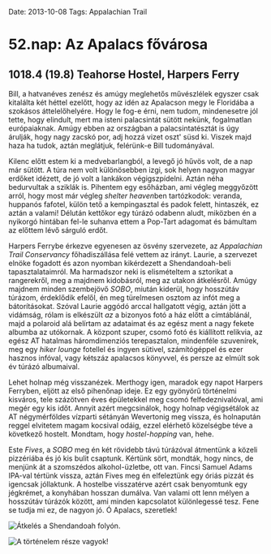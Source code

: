 Date: 2013-10-08
Tags: Appalachian Trail

# 52.nap: Az Apalacs fővárosa

## 1018.4 (19.8) Teahorse Hostel, Harpers Ferry

Bill, a hatvanéves zenész és amúgy meglehetős művészlélek egyszer csak kitalálta két héttel ezelőtt, hogy az idén az Apalacson megy le Floridába a szokásos áttelelőhelyére. Hogy le fog-e érni, nem tudom, mindenesetre jól tette, hogy elindult, mert ma isteni palacsintát sütött nekünk, fogalmatlan európaiaknak. Amúgy ebben az országban a palacsintatésztát is úgy árulják, hogy nagy zacskó por, adj hozzá vizet oszt' süsd ki. Viszek majd haza ha tudok, aztán meglátjuk, felérünk-e Bill tudományával.

Kilenc előtt estem ki a medvebarlangból, a levegő jó hűvös volt, de a nap már sütött. A túra nem volt különösebben izgi, sok helyen nagyon magyar erdőket idézett, de jó volt a lankákon végigszpídelni. Aztán néha bedurvultak a sziklák is. Pihentem egy esőházban, ami végleg meggyőzött arról, hogy most már végleg *shelter heaven*ben tartózkodok: veranda, huppanós fafotel, külön tető a kempingasztal és padok felett, hintaszék, ez aztán a valami! Délután kettőkor egy túrázó odabenn aludt, miközben én a nyikorgó hintában fel-le suhanva ettem a Pop-Tart adagomat és bámultam az előttem lévő sárguló erdőt.

Harpers Ferrybe érkezve egyenesen az ösvény szervezete, az *Appalachian Trail Conservancy* főhadiszállása felé vettem az irányt. Laurie, a szervezet elnöke fogadott és azon nyomban kikérdezett a Shendandoah-beli tapasztalataimról. Ma harmadszor neki is elismételtem a sztorikat a rangerekről, meg a majdnem kidobásról, meg az utakon átkelésről. Amúgy majdnem minden szembejövő *SOBO*, miután kiderül, hogy hosszútáv túrázom, érdeklődik efelől, én meg türelmesen osztom az infót meg a bátorításokat. Szóval Laurie aggódó arccal hallgatott végig, aztán jött a vidámság, rólam is elkészült *az* a bizonyos fotó a ház előtt a címtáblánál, majd a polaroid alá belírtam az adataimat és az egész ment a nagy fekete albumba az utókornak. A központ szuper, csomó fotó és kiállított relikvia, az egész AT hatalmas háromdimenziós terepasztalon, mindenféle szuvenírek, meg egy *hiker lounge* fotellel és ingyen sütivel, számítógéppel és ezer hasznos infóval, vagy kétszáz apalacsos könyvvel, és persze az elmúlt sok év túrázó albumaival.

Lehet holnap még visszanézek. Merthogy igen, maradok egy napot Harpers Ferryben, eljött az első pihenőnap ideje. Ez egy gyönyörű történelmi kisváros, tele százötven éves épületekkel meg csomó felfedeznivalóval, ami megér egy kis időt. Annyit azért megcsinálok, hogy holnap végigsétálok az AT négymérföldes vízparti sétányán Wevertonig meg vissza, és holnapután reggel elvitetem magam kocsival odáig, ezzel elérhető közelségbe téve a következő hostelt. Mondtam, hogy *hostel-hopping* van, hehe.

Este *Fives*, a *SOBO* meg én két rövidebb távú túrázóval átmentünk a közeli pizzériába és jó kis bulit csaptunk. Kértünk sört, mondták, hogy nincs, de menjünk át a szomszédos alkohol-üzletbe, ott van. Fincsi Samuel Adams IPA-val tértünk vissza, aztán Fives meg én elfeleztünk egy óriás pizzát és igencsak jóllaktunk. A hostelbe visszatérve azért csak benyomtunk egy jégkrémet, a konyhában hosszan dumálva. Van valami ott lenn mélyen a hosszútáv túrázók között, ami minden kapcsolatot különlegessé tesz. Fene se tudja mi ez, de nagyon jó. Ó  Apalacs, szeretlek!

![Átkelés a Shendandoah folyón.](https://lh3.googleusercontent.com/-ewd-FuRa9X4/UoU6KL4h_yI/AAAAAAAAICo/_3H3WoyjOWE/s1024-Ic42/20131008_160109.jpg)

![A történelem része vagyok!](https://lh3.googleusercontent.com/-Tvwq-9iN1mU/UoU6K9Iw3fI/AAAAAAAALhU/_V2vt8OxiU0/s720-Ic42/20131008_170935_m.jpg)